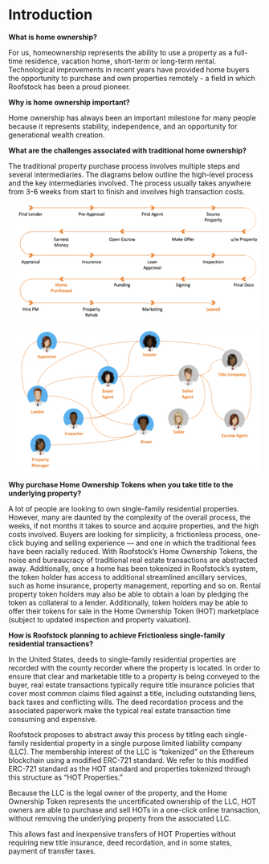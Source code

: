 # Introduction

**What is home ownership?**&#x20;

For us, homeownership represents the ability to use a property as a full-time residence, vacation home, short-term or long-term rental. Technological improvements in recent years have provided home buyers the opportunity to purchase and own properties remotely - a field in which Roofstock has been a proud pioneer.&#x20;

**Why is home ownership important?**&#x20;

Home ownership has always been an important milestone for many people because it represents stability, independence, and an opportunity for generational wealth creation. &#x20;

**What are the challenges associated with traditional home ownership?**&#x20;

The traditional property purchase process involves multiple steps and several intermediaries. The diagrams below outline the high-level process and the key intermediaries involved. The process usually takes anywhere from 3-6 weeks from start to finish and involves high transaction costs.&#x20;

![Single Family Residential Property Purchase Process](<.gitbook/assets/Screen Shot 2022-05-13 at 3.41.34 PM.png>)

![Intermediaries involved in the purchase and sale of Single Family Residential Properties](<.gitbook/assets/Screen Shot 2022-05-13 at 3.41.45 PM.png>)

**Why purchase Home Ownership Tokens when you take title to the underlying property?**

A lot of people are looking to own single-family residential properties. However, many are daunted by the complexity of the overall process, the weeks, if not months it takes to source and acquire properties, and the high costs involved. Buyers are looking for simplicity, a frictionless process, one-click buying and selling experience — and one in which the traditional fees have been racially reduced. With Roofstock’s Home Ownership Tokens, the noise and bureaucracy of traditional real estate transactions are abstracted away. Additionally, once a home has been tokenized in Roofstock’s system, the token holder has access to additional streamlined ancillary services, such as home insurance, property management, reporting and so on. Rental property token holders may also be able to obtain a loan by pledging the token as collateral to a lender. Additionally, token holders may be able to offer their tokens for sale in the Home Ownership Token (HOT) marketplace (subject to updated inspection and property valuation).

**How is Roofstock planning to achieve Frictionless single-family residential transactions?**&#x20;

In the United States, deeds to single-family residential properties are recorded with the county recorder where the property is located. In order to ensure that clear and marketable title to a property is being conveyed to the buyer, real estate transactions typically require title insurance policies that cover most common claims filed against a title, including outstanding liens, back taxes and conflicting wills. The deed recordation process and the associated paperwork make the typical real estate transaction time consuming and expensive.&#x20;

Roofstock proposes to abstract away this process by titling each single-family residential property in a single purpose limited liability company (LLC). The membership interest of the LLC is “tokenized” on the Ethereum blockchain using a modified ERC-721 standard. We refer to this modified ERC-721 standard as the HOT standard and properties tokenized through this structure as “HOT Properties.”&#x20;

Because the LLC is the legal owner of the property, and the Home Ownership Token represents the uncertificated ownership of the LLC, HOT owners are able to purchase and sell HOTs in a one-click online transaction, without removing the underlying property from the associated LLC. &#x20;

This allows fast and inexpensive transfers of HOT Properties without requiring new title insurance, deed recordation, and in some states, payment of transfer taxes. &#x20;

